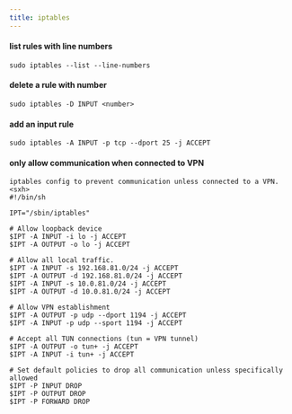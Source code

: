 ```yaml
---
title: iptables
---
```


#### list rules with line numbers
    sudo iptables --list --line-numbers

#### delete a rule with number
    sudo iptables -D INPUT <number>

#### add an input rule
    sudo iptables -A INPUT -p tcp --dport 25 -j ACCEPT

#### only allow communication when connected to VPN
```
iptables config to prevent communication unless connected to a VPN.
<sxh>
#!/bin/sh

IPT="/sbin/iptables"

# Allow loopback device
$IPT -A INPUT -i lo -j ACCEPT
$IPT -A OUTPUT -o lo -j ACCEPT

# Allow all local traffic.
$IPT -A INPUT -s 192.168.81.0/24 -j ACCEPT
$IPT -A OUTPUT -d 192.168.81.0/24 -j ACCEPT
$IPT -A INPUT -s 10.0.81.0/24 -j ACCEPT
$IPT -A OUTPUT -d 10.0.81.0/24 -j ACCEPT

# Allow VPN establishment
$IPT -A OUTPUT -p udp --dport 1194 -j ACCEPT
$IPT -A INPUT -p udp --sport 1194 -j ACCEPT

# Accept all TUN connections (tun = VPN tunnel)
$IPT -A OUTPUT -o tun+ -j ACCEPT
$IPT -A INPUT -i tun+ -j ACCEPT

# Set default policies to drop all communication unless specifically allowed
$IPT -P INPUT DROP
$IPT -P OUTPUT DROP
$IPT -P FORWARD DROP
```

